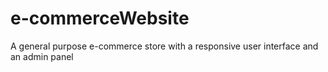 # e-commerceWebsite
A general purpose e-commerce store with a responsive user interface and an admin panel
